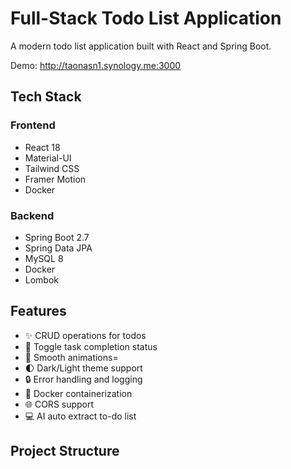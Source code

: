# Full-Stack Todo List Application

A modern todo list application built with React and Spring Boot.

Demo: http://taonasn1.synology.me:3000

## Tech Stack

### Frontend
- React 18
- Material-UI
- Tailwind CSS
- Framer Motion
- Docker

### Backend
- Spring Boot 2.7
- Spring Data JPA
- MySQL 8
- Docker
- Lombok

## Features

- ✨ CRUD operations for todos
- 🎯 Toggle task completion status
- 💫 Smooth animations=
- 🌓 Dark/Light theme support
- 🔒 Error handling and logging
- 🚀 Docker containerization
- 🌐 CORS support
- 💻 AI auto extract to-do list

## Project Structure 
